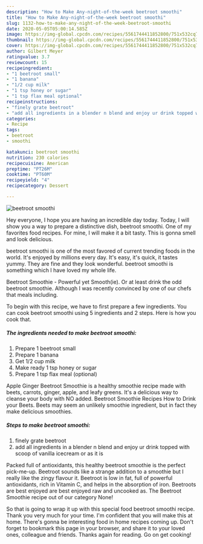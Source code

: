 ```yaml
---
description: "How to Make Any-night-of-the-week beetroot smoothi"
title: "How to Make Any-night-of-the-week beetroot smoothi"
slug: 1132-how-to-make-any-night-of-the-week-beetroot-smoothi
date: 2020-05-05T05:00:14.585Z
image: https://img-global.cpcdn.com/recipes/5561744411852800/751x532cq70/beetroot-smoothi-recipe-main-photo.jpg
thumbnail: https://img-global.cpcdn.com/recipes/5561744411852800/751x532cq70/beetroot-smoothi-recipe-main-photo.jpg
cover: https://img-global.cpcdn.com/recipes/5561744411852800/751x532cq70/beetroot-smoothi-recipe-main-photo.jpg
author: Gilbert Meyer
ratingvalue: 3.7
reviewcount: 15
recipeingredient:
- "1 beetroot small"
- "1 banana"
- "1/2 cup milk"
- "1 tsp honey or sugar"
- "1 tsp flax meal optional"
recipeinstructions:
- "finely grate beetroot"
- "add all ingredients in a blender n blend and enjoy ur drink topped with scoop of vanilla icecream or as it is"
categories:
- Recipe
tags:
- beetroot
- smoothi

katakunci: beetroot smoothi 
nutrition: 230 calories
recipecuisine: American
preptime: "PT26M"
cooktime: "PT60M"
recipeyield: "4"
recipecategory: Dessert

---
```



![beetroot smoothi](https://img-global.cpcdn.com/recipes/5561744411852800/751x532cq70/beetroot-smoothi-recipe-main-photo.jpg)

Hey everyone, I hope you are having an incredible day today. Today, I will show you a way to prepare a distinctive dish, beetroot smoothi. One of my favorites food recipes. For mine, I will make it a bit tasty. This is gonna smell and look delicious.

beetroot smoothi is one of the most favored of current trending foods in the world. It's enjoyed by millions every day. It's easy, it's quick, it tastes yummy. They are fine and they look wonderful. beetroot smoothi is something which I have loved my whole life.

Beetroot Smoothie - Powerful yet Smooth(ie). Or at least drink the odd beetroot smoothie. Although I was recently convinced by one of our chefs that meals including.


To begin with this recipe, we have to first prepare a few ingredients. You can cook beetroot smoothi using 5 ingredients and 2 steps. Here is how you cook that.

<!--inarticleads1-->

##### The ingredients needed to make beetroot smoothi:

1. Prepare 1 beetroot small
1. Prepare 1 banana
1. Get 1/2 cup milk
1. Make ready 1 tsp honey or sugar
1. Prepare 1 tsp flax meal (optional)


Apple Ginger Beetroot Smoothie is a healthy smoothie recipe made with beets, carrots, ginger, apple, and leafy greens. It&#39;s a delicious way to cleanse your body with NO added. Beetroot Smoothie Recipes How to Drink your Beets. Beets may seem an unlikely smoothie ingredient, but in fact they make delicious smoothies. 

<!--inarticleads2-->

##### Steps to make beetroot smoothi:

1. finely grate beetroot
1. add all ingredients in a blender n blend and enjoy ur drink topped with scoop of vanilla icecream or as it is


Packed full of antioxidants, this healthy beetroot smoothie is the perfect pick-me-up. Beetroot sounds like a strange addition to a smoothie but I really like the zingy flavour it. Beetroot is low in fat, full of powerful antioxidants, rich in Vitamin C, and helps in the absorption of iron. Beetroots are best enjoyed are best enjoyed raw and uncooked as. The Beetroot Smoothie recipe out of our category None! 

So that is going to wrap it up with this special food beetroot smoothi recipe. Thank you very much for your time. I'm confident that you will make this at home. There's gonna be interesting food in home recipes coming up. Don't forget to bookmark this page in your browser, and share it to your loved ones, colleague and friends. Thanks again for reading. Go on get cooking!

